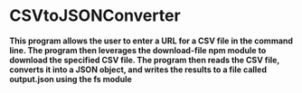# CSVtoJSONConverter

**This program allows the user to enter a URL for a CSV file in the command line. The program then leverages the download-file npm module to download the specified CSV file.
The program then reads the CSV file, converts it into a JSON object, and writes the results to a file called output.json using the fs module**
